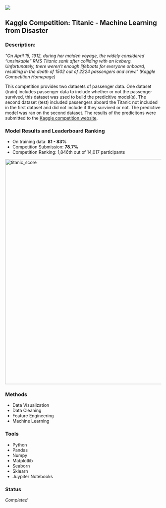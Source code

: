 ![](https://cdn.mos.cms.futurecdn.net/X2HayNRX94wPEBtGqg7MJE.jpg)

## Kaggle Competition: Titanic - Machine Learning from Disaster ##

### Description: ###
*"On April 15, 1912, during her maiden voyage, the widely considered “unsinkable” RMS Titanic sank after colliding with an iceberg. Unfortunately, there weren’t enough lifeboats for everyone onboard, resulting in the death of 1502 out of 2224 passengers and crew." (Kaggle Competition Homepage)*

This competition provides two datasets of passenger data. One dataset (train) includes passenger data to include whether or not the passenger survived, this dataset was used to build the predicitive model(s). The second dataset (test) included passengers aboard the Titanic not included in the first dataset and did not include if they survived or not. The predictive model was ran on the second dataset. The results of the predicitons were submitted to the [Kaggle competition website](https://www.kaggle.com/c/titanic). 

### Model Results and Leaderboard Ranking ###
- On training data: **81 - 83%**
- Competition Submission:  **78.7%**   
- Competition Ranking: 1,846th out of 14,017 participants
<img width="726" alt="titanic_score" src="https://user-images.githubusercontent.com/59478991/147837535-3764f0ac-d340-4130-841d-1bad97300794.png">

### Methods ###
- Data Visualization
- Data Cleaning
- Feature Engineering
- Machine Learning

### Tools ###
- Python
- Pandas
- Numpy
- Matplotlib
- Seaborn
- Sklearn
- Juypiter Notebooks

### Status ###
*Completed*

